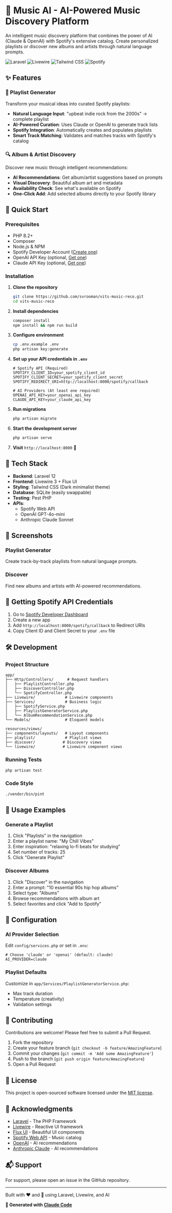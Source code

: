 # 🎵 Music AI - AI-Powered Music Discovery Platform

An intelligent music discovery platform that combines the power of AI (Claude & OpenAI) with Spotify's extensive catalog. Create personalized playlists or discover new albums and artists through natural language prompts.

![Laravel](https://img.shields.io/badge/Laravel-12-FF2D20?style=flat&logo=laravel)
![Livewire](https://img.shields.io/badge/Livewire-3-4E56A6?style=flat&logo=livewire)
![Tailwind CSS](https://img.shields.io/badge/Tailwind-3-38B2AC?style=flat&logo=tailwind-css)
![Spotify](https://img.shields.io/badge/Spotify-API-1DB954?style=flat&logo=spotify)

## ✨ Features

### 🎼 Playlist Generator
Transform your musical ideas into curated Spotify playlists:
- **Natural Language Input**: "upbeat indie rock from the 2000s" → complete playlist
- **AI-Powered Curation**: Uses Claude or OpenAI to generate track lists
- **Spotify Integration**: Automatically creates and populates playlists
- **Smart Track Matching**: Validates and matches tracks with Spotify's catalog

### 🔍 Album & Artist Discovery
Discover new music through intelligent recommendations:
- **AI Recommendations**: Get album/artist suggestions based on prompts
- **Visual Discovery**: Beautiful album art and metadata
- **Availability Check**: See what's available on Spotify
- **One-Click Add**: Add selected albums directly to your Spotify library

## 🚀 Quick Start

### Prerequisites
- PHP 8.2+
- Composer
- Node.js & NPM
- Spotify Developer Account ([Create one](https://developer.spotify.com/dashboard))
- OpenAI API Key (optional, [Get one](https://platform.openai.com/api-keys))
- Claude API Key (optional, [Get one](https://console.anthropic.com/))

### Installation

1. **Clone the repository**
   ```bash
   git clone https://github.com/svrooman/vits-music-reco.git
   cd vits-music-reco
   ```

2. **Install dependencies**
   ```bash
   composer install
   npm install && npm run build
   ```

3. **Configure environment**
   ```bash
   cp .env.example .env
   php artisan key:generate
   ```

4. **Set up your API credentials in `.env`**
   ```env
   # Spotify API (Required)
   SPOTIFY_CLIENT_ID=your_spotify_client_id
   SPOTIFY_CLIENT_SECRET=your_spotify_client_secret
   SPOTIFY_REDIRECT_URI=http://localhost:8000/spotify/callback

   # AI Providers (At least one required)
   OPENAI_API_KEY=your_openai_api_key
   CLAUDE_API_KEY=your_claude_api_key
   ```

5. **Run migrations**
   ```bash
   php artisan migrate
   ```

6. **Start the development server**
   ```bash
   php artisan serve
   ```

7. **Visit** `http://localhost:8000` 🎉

## 🎨 Tech Stack

- **Backend**: Laravel 12
- **Frontend**: Livewire 3 + Flux UI
- **Styling**: Tailwind CSS (Dark minimalist theme)
- **Database**: SQLite (easily swappable)
- **Testing**: Pest PHP
- **APIs**:
  - Spotify Web API
  - OpenAI GPT-4o-mini
  - Anthropic Claude Sonnet

## 📸 Screenshots

### Playlist Generator
Create track-by-track playlists from natural language prompts.

### Discover
Find new albums and artists with AI-powered recommendations.

## 🔑 Getting Spotify API Credentials

1. Go to [Spotify Developer Dashboard](https://developer.spotify.com/dashboard)
2. Create a new app
3. Add `http://localhost:8000/spotify/callback` to Redirect URIs
4. Copy Client ID and Client Secret to your `.env` file

## 🛠️ Development

### Project Structure
```
app/
├── Http/Controllers/      # Request handlers
│   ├── PlaylistController.php
│   ├── DiscoverController.php
│   └── SpotifyController.php
├── Livewire/             # Livewire components
├── Services/             # Business logic
│   ├── SpotifyService.php
│   ├── PlaylistGeneratorService.php
│   └── AlbumRecommendationService.php
└── Models/               # Eloquent models

resources/views/
├── components/layouts/   # Layout components
├── playlist/             # Playlist views
├── discover/            # Discovery views
└── livewire/            # Livewire component views
```

### Running Tests
```bash
php artisan test
```

### Code Style
```bash
./vendor/bin/pint
```

## 🎯 Usage Examples

### Generate a Playlist
1. Click "Playlists" in the navigation
2. Enter a playlist name: "My Chill Vibes"
3. Enter inspiration: "relaxing lo-fi beats for studying"
4. Set number of tracks: 25
5. Click "Generate Playlist"

### Discover Albums
1. Click "Discover" in the navigation
2. Enter a prompt: "10 essential 90s hip hop albums"
3. Select type: "Albums"
4. Browse recommendations with album art
5. Select favorites and click "Add to Spotify"

## 🔧 Configuration

### AI Provider Selection
Edit `config/services.php` or set in `.env`:
```env
# Choose 'claude' or 'openai' (default: claude)
AI_PROVIDER=claude
```

### Playlist Defaults
Customize in `app/Services/PlaylistGeneratorService.php`:
- Max track duration
- Temperature (creativity)
- Validation settings

## 🤝 Contributing

Contributions are welcome! Please feel free to submit a Pull Request.

1. Fork the repository
2. Create your feature branch (`git checkout -b feature/AmazingFeature`)
3. Commit your changes (`git commit -m 'Add some AmazingFeature'`)
4. Push to the branch (`git push origin feature/AmazingFeature`)
5. Open a Pull Request

## 📝 License

This project is open-sourced software licensed under the [MIT license](LICENSE).

## 🙏 Acknowledgments

- [Laravel](https://laravel.com) - The PHP Framework
- [Livewire](https://livewire.laravel.com) - Reactive UI framework
- [Flux UI](https://fluxui.dev) - Beautiful UI components
- [Spotify Web API](https://developer.spotify.com/documentation/web-api) - Music catalog
- [OpenAI](https://openai.com) - AI recommendations
- [Anthropic Claude](https://anthropic.com) - AI recommendations

## 📬 Support

For support, please open an issue in the GitHub repository.

---

Built with ❤️ and 🤖 using Laravel, Livewire, and AI

**🤖 Generated with [Claude Code](https://claude.com/claude-code)**

